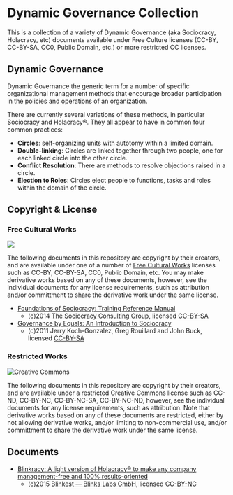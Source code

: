 # Dynamic Governance Collection

This is a collection of a variety of Dynamic Governance (aka Sociocracy, Holacracy, etc) documents available under Free Culture licenses (CC-BY, CC-BY-SA, CC0, Public Domain, etc.) or more restricted CC licenses.

## Dynamic Governance

Dynamic Governance the generic term for a number of specific organizational management methods that encourage broader participation in the policies and operations of an organization.

There are currently several variations of these methods, in particular Sociocracy and Holacracy®. They all appear to have in common four common practices:

* **Circles**: self-organizing units with autotomy within a limited domain.
* **Double-linking**: Circles are linked together through two people, one for each linked circle into the other circle.
* **Conflict Resolution**: There are methods to resolve objections raised in a circle.
* **Election to Roles**: Circles elect people to functions, tasks and roles within the domain of the circle.

## Copyright & License

### Free Cultural Works

![](https://creativecommons.org/images/deed/seal.png)

The following documents in this repository are copyright by their creators, and are available under one of a number of [Free Cultural Works](https://creativecommons.org/freeworks) licenses such as CC-BY, CC-BY-SA, CC0, Public Domain, etc. You may make derivative works based on any of these documents, however, see the individual documents for any license requirements, such as attribution and/or committment to share the derivative work under the same license.

* [Foundations of Sociocracy: Training Reference Manual](https://github.com/ParticipatoryOrgs/Dynamic-Governance-Collection/blob/master/Foundations-Of-Sociocracy--Training-Reference-Manual.md)
  * (c)2014 [The Sociocracy Consulting Group](http://sociocracyconsulting.com), licensed [CC-BY-SA](http://creativecommons.org/licenses/by-sa/4.0/)
* [Governance by Equals: An Introduction to Sociocracy](https://github.com/ParticipatoryOrgs/Dynamic-Governance-Collection/blob/master/Equality_in_Governance_-_Intro_to_Sociocracy.pdf)
  * (c)2011 Jerry Koch-Gonzalez, Greg Rouillard and John Buck, licensed [CC-BY-SA](https://creativecommons.org/licenses/by-sa/3.0/us/)


### Restricted Works

![Creative Commons](http://mirrors.creativecommons.org/presskit/logos/cc.logo.png)

The following documents in this repository are copyright by their creators, and are available under a restricted Creative Commons license such as CC-ND, CC-BY-NC, CC-BY-NC-SA, CC-BY-NC-ND, however, see the individual documents for any license requirements, such as attribution. Note that derivative works based on any of these documents are restricted, either by not allowing derivative works, and/or limiting to non-commercial use, and/or committment to share the derivative work under the same license.

## Documents

- [Blinkracy: A light version of Holacracy® to make any company management-free and 100% results-oriented](https://github.com/ParticipatoryOrgs/Dynamic-Governance-Collection/blob/master/Blinkracy-Blinkist.pdf)
  - (c)2015 [Blinkest — Blinks Labs GmbH](https://www.blinkist.com/en/), licensed [CC-BY-NC](https://creativecommons.org/licenses/by-nc/2.0/)